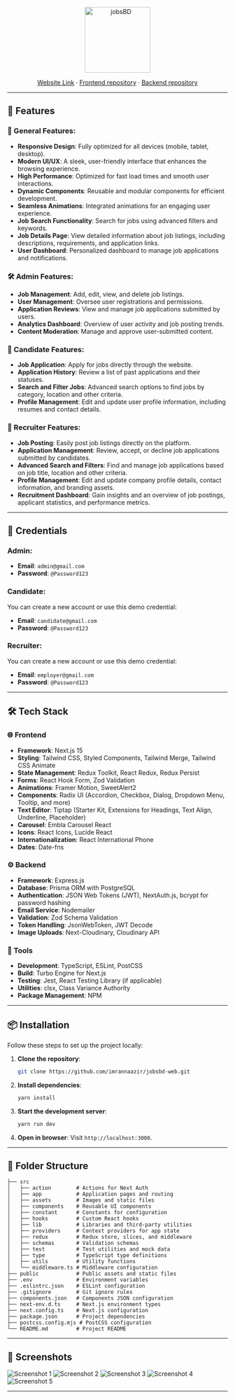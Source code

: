 <p align="center">
  <img src="src\assets\main\logo-transparent.png" alt="jobsBD" height="150dp">
</p>

<p align=center>
  <a href="https://jobsbd.vercel.app/">Website Link</a> ·
  <a href="https://github.com/imrannaazir/jobsbd-web">Frontend repository</a> ·
  <a href="https://github.com/imrannaazir/jobsbd-api">Backend repository</a>
</p>

---

## 🚀 Features

### 🌟 General Features:
- **Responsive Design**: Fully optimized for all devices (mobile, tablet, desktop).
- **Modern UI/UX**: A sleek, user-friendly interface that enhances the browsing experience.
- **High Performance**: Optimized for fast load times and smooth user interactions.
- **Dynamic Components**: Reusable and modular components for efficient development.
- **Seamless Animations**: Integrated animations for an engaging user experience.
- **Job Search Functionality**: Search for jobs using advanced filters and keywords.
- **Job Details Page**: View detailed information about job listings, including descriptions, requirements, and application links.
- **User Dashboard**: Personalized dashboard to manage job applications and notifications.

### 🛠️ Admin Features:
- **Job Management**: Add, edit, view, and delete job listings.
- **User Management**: Oversee user registrations and permissions.
- **Application Reviews**: View and manage job applications submitted by users.
- **Analytics Dashboard**: Overview of user activity and job posting trends.
- **Content Moderation**: Manage and approve user-submitted content.

### 👤 Candidate Features:
- **Job Application**: Apply for jobs directly through the website.
- **Application History**: Review a list of past applications and their statuses.
- **Search and Filter Jobs**: Advanced search options to find jobs by category, location and other criteria.
- **Profile Management**: Edit and update user profile information, including resumes and contact details.


### 💼 Recruiter Features:
- **Job Posting**: Easily post job listings directly on the platform.
- **Application Management**: Review, accept, or decline job applications submitted by candidates.
- **Advanced Search and Filters**: Find and manage job applications based on job title, location and other criteria.
- **Profile Management**: Edit and update company profile details, contact information, and branding assets.
- **Recruitment Dashboard**: Gain insights and an overview of job postings, applicant statistics, and performance metrics.



---


## 🔐 Credentials

### Admin:
- **Email**: `admin@gmail.com`
- **Password**: `@Password123`

### Candidate:  
You can create a new account or use this demo credential:  
- **Email**: `candidate@gmail.com`  
- **Password**: `@Password123`

### Recruiter:  
You can create a new account or use this demo credential:  
- **Email**: `employer@gmail.com`  
- **Password**: `@Password123`
---
## 🛠️ Tech Stack

### 🌐 Frontend
- **Framework**: Next.js 15
- **Styling**: Tailwind CSS, Styled Components, Tailwind Merge, Tailwind CSS Animate
- **State Management**: Redux Toolkit, React Redux, Redux Persist
- **Forms**: React Hook Form, Zod Validation
- **Animations**: Framer Motion, SweetAlert2
- **Components**: Radix UI (Accordion, Checkbox, Dialog, Dropdown Menu, Tooltip, and more)
- **Text Editor**: Tiptap (Starter Kit, Extensions for Headings, Text Align, Underline, Placeholder)
- **Carousel**: Embla Carousel React
- **Icons**: React Icons, Lucide React
- **Internationalization**: React International Phone
- **Dates**: Date-fns

### ⚙️ Backend
- **Framework**: Express.js
- **Database**: Prisma ORM with PostgreSQL
- **Authentication**: JSON Web Tokens (JWT), NextAuth.js, bcrypt for password hashing
- **Email Service**: Nodemailer
- **Validation**: Zod Schema Validation
- **Token Handling**: JsonWebToken, JWT Decode
- **Image Uploads**: Next-Cloudinary, Cloudinary API

### 🧰 Tools
- **Development**: TypeScript, ESLint, PostCSS
- **Build**: Turbo Engine for Next.js
- **Testing**: Jest, React Testing Library (if applicable)
- **Utilities**: clsx, Class Variance Authority
- **Package Management**: NPM

---


## 📦 Installation

Follow these steps to set up the project locally:

1. **Clone the repository**:
   ```bash
   git clone https://github.com/imrannaazir/jobsbd-web.git
   ```

2. **Install dependencies**:
   ```bash
   yarn install
   ```

3. **Start the development server**:
   ```bash
   yarn run dev
   ```

4. **Open in browser**:
   Visit `http://localhost:3000`.

---

## 📂 Folder Structure

```
├── src
│   ├── action        # Actions for Next Auth
│   ├── app           # Application pages and routing
│   ├── assets        # Images and static files
│   ├── components    # Reusable UI components
│   ├── constant      # Constants for configuration
│   ├── hooks         # Custom React hooks
│   ├── lib           # Libraries and third-party utilities
│   ├── providers     # Context providers for app state
│   ├── redux         # Redux store, slices, and middleware
│   ├── schemas       # Validation schemas 
│   ├── test          # Test utilities and mock data
│   ├── type          # TypeScript type definitions
│   ├── utils         # Utility functions
│   └── middleware.ts # Middleware configuration
├── public            # Public assets and static files
├── .env              # Environment variables
├── .eslintrc.json    # ESLint configuration
├── .gitignore        # Git ignore rules
├── components.json   # Components JSON configuration
├── next-env.d.ts     # Next.js environment types
├── next.config.ts    # Next.js configuration
├── package.json      # Project dependencies
├── postcss.config.mjs # PostCSS configuration
└── README.md         # Project README

```

---

## 📸 Screenshots

![Screenshot 1](src/assets/readme/jobsbd-1.png)
![Screenshot 2](src/assets/readme/jobsbd-2.png)
![Screenshot 3](src/assets/readme/jobsbd-3.png)
![Screenshot 4](src/assets/readme/jobsbd-4.png)
![Screenshot 5](src/assets/readme/jobsbd-5.png)

---

